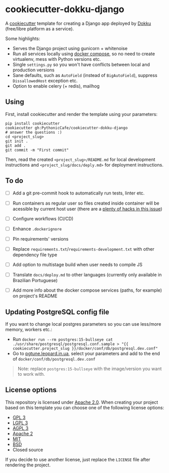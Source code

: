 # cookiecutter-dokku-django

A [cookiecutter](https://cookiecutter.readthedocs.io/) template for creating a Django app deployed by
[Dokku](https://dokku.com/) (free/libre platform as a service).

Some highlights:

- Serves the Django project using gunicorn + whitenoise
- Run all services locally using [docker compose](https://docs.docker.com/compose/), so no need to create virtualenv,
  mess with Python versions etc.
- Single `settings.py` so you won't have conflicts between local and production versions
- Sane defaults, such as `AutoField` (instead of `BigAutoField`), suppress `DissallowedHost` exception etc.
- Option to enable celery (+ redis), mailhog


## Using

First, install cookiecutter and render the template using your parameters:

```shell
pip install cookiecutter
cookiecutter gh:PythonicCafe/cookiecutter-dokku-django
# answer the questions :)
cd <project_slug>
git init .
git add .
git commit -m "First commit"
```

Then, read the created `<project_slug>/README.md` for local development instructions and `<project_slug/docs/deply.md>`
for deployment instructions.


## To do

- [ ] Add a git pre-commit hook to automatically run tests, linter etc.
- [ ] Run containers as regular user so files created inside container will be acessible by current host user (there
  are a [plenty of hacks in this issue](https://github.com/docker/compose/issues/2380))
- [ ] Configure workflows (CI/CD)
- [ ] Enhance `.dockerignore`
- [ ] Pin requirements' versions
- [ ] Replace `requirements.txt`/`requirements-development.txt` with other dependency file type
- [ ] Add option to multistage build when user needs to compile JS
- [ ] Translate `docs/deploy.md` to other languages (currently only available in Brazilian Portuguese)
- [ ] Add more info about the docker compose services (paths, for example) on project's README


## Updating PostgreSQL config file

If you want to change local postgres parameters so you can use less/more memory, workers etc.:

- Run `docker run --rm postgres:15-bullseye cat ./usr/share/postgresql/postgresql.conf.sample > "{{ cookiecutter.project_slug }}/docker/conf/db/postgresql.dev.conf"`
- Go to [pgtune.leopard.in.ua](https://pgtune.leopard.in.ua/), select your parameters and add to the end of
  `docker/conf/db/postgresql.dev.conf`

> Note: replace `postgres:15-bullseye` with the image/version you want to work with.

## License options

This repository is licensed under [Apache 2.0](https://www.apache.org/licenses/LICENSE-2.0.txt). When creating your
project based on this template you can choose one of the following license options:

- [GPL 3](https://www.gnu.org/licenses/gpl-3.0.txt)
- [LGPL 3](https://www.gnu.org/licenses/lgpl-3.0.txt)
- [AGPL 3](https://www.gnu.org/licenses/agpl-3.0.txt)
- [Apache 2](https://www.apache.org/licenses/LICENSE-2.0.txt)
- [MIT](https://opensource.org/licenses/MIT)
- [BSD](https://directory.fsf.org/wiki/License:BSD-3-Clause)
- Closed source

If you decide to use another license, just replace the `LICENSE` file after rendering the project.
